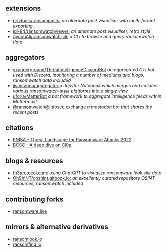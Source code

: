 ## extensions
- [privtools/ransomposts:](https://privtools.github.io/ransomposts/) _an alternate post visualiser with multi-format exporting_
- [jdl-84/ransomwatchviewer:](https://jdl-84.github.io/RansomWatchViewer/) _an alternate post visualiser, retro style_
- [AyoobAli/ransomwatch-cli:](https://github.com/AyoobAli/ransomwatch-cli) _a CLI to browse and query ransomwatch data_

## aggregators
- [vxunderground/ThreatIntelligenceDiscordBot](https://github.com/vxunderground/ThreatIntelligenceDiscordBot) _an aggregated CTI bot used with Discord, monitoring a number of mediums and blogs, ransomwatch data included_
- [jjsantanna/aggregator:](https://github.com/jjsantanna/aggregator_crawlers_lists_ransomware_groups_leaksites)_a Jupyter Notebook which merges and collates various ransomwatch-style platforms into a single view_
- [uforia/MatterBot](https://github.com/uforia/MatterBot) _a bot framework to aggregate intelligence feeds within Mattermost_
- [@ransomwatch@infosec.exchange](https://infosec.exchange/@ransomwatch) _a mastodon bot that shares the recent posts_
## citations

- [ENISA - Threat Landscape for Ransomware Attacks 2022](https://www.enisa.europa.eu/publications/enisa-threat-landscape-for-ransomware-attacks)
- [BCSC - A deep dive on Cl0p](https://www.zibersegurtasun.eus/sites/default/files/2023-03/BCSC-Malware-Clop_V1-TLPClear_0.pdf)
## blogs & resources

- [th3protocol.com:](https://www.th3protocol.com/2022/ChatGPT-LeakSite-Analysis) _using ChatGPT to visualize ransomware leak site data_
- [OhShINT/ohshint.gitbook.io:](https://ohshint.gitbook.io/oh-shint-its-a-blog/) _an excellently curated repository OSINT resources, ransomwatch included_

## contributing forks

- [ransomware.live](https://www.ransomware.live)

## mirrors & alternative derivatives 

- [ransomlook.io](https://www.ransomlook.io)
- [ransomfind.io](https://ransomfind.io)
